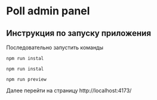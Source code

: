 # Poll admin panel

## Инструкция по запуску приложения

Последовательно запустить команды 
```
npm run instal
```

```
npm run instal
```

```
npm run preview
```

Далее перейти на страницу http://localhost:4173/